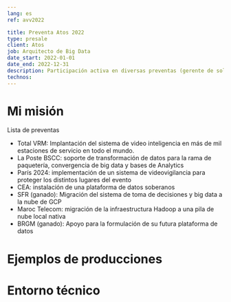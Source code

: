 ```yaml
---
lang: es
ref: avv2022

title: Preventa Atos 2022
type: presale
client: Atos
job: Arquitecto de Big Data 
date_start: 2022-01-01
date_end: 2022-12-31
description: Participación activa en diversas preventas (gerente de soluciones)
technos:
---
```

# Mi misión

Lista de preventas
- Total VRM: Implantación del sistema de video inteligencia en más de mil estaciones de servicio en todo el mundo. 
- La Poste BSCC: soporte de transformación de datos para la rama de paquetería, convergencia de big data y bases de Analytics
- París 2024: implementación de un sistema de videovigilancia para proteger los distintos lugares del evento
- CEA: instalación de una plataforma de datos soberanos
- SFR (ganado): Migración del sistema de toma de decisiones y big data a la nube de GCP
- Maroc Telecom: migración de la infraestructura Hadoop a una pila de nube local nativa 
- BRGM (ganado): Apoyo para la formulación de su futura plataforma de datos

# Ejemplos de producciones

# Entorno técnico